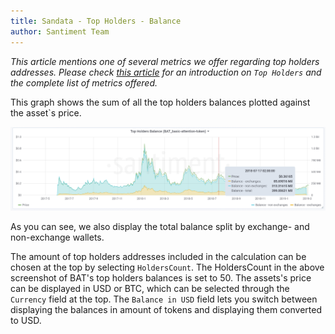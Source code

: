 ```yaml
---
title: Sandata - Top Holders - Balance
author: Santiment Team
---
```

*This article mentions one of several metrics we offer regarding top
holders addresses. Please check* [*this
article*](/sandata/metrics/top-holders)
*for an introduction on `Top Holders` and the complete list of metrics
offered.*

This graph shows the sum of all the top holders balances plotted against
the asset`s price.

![](30_top_holders_balance.png)

As you can see, we also display the total balance split by exchange- and
non-exchange wallets.

The amount of top holders addresses included in the calculation can be
chosen at the top by selecting `HoldersCount`. The HoldersCount in the
above screenshot of BAT's top holders balances is set to 50.
The assets's price can be displayed in USD or BTC, which can be
selected through the `Currency` field at the top. The `Balance in
USD` field lets you switch between displaying the balances in amount of
tokens and displaying them converted to USD.
